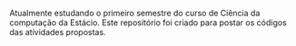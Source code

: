 
Atualmente estudando o primeiro semestre do curso de Ciência da computação da Estácio.
Este repositório foi criado para postar os códigos das atividades propostas.
